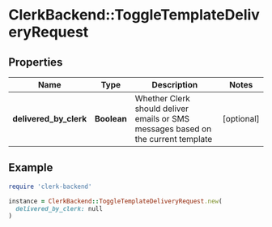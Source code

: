 # ClerkBackend::ToggleTemplateDeliveryRequest

## Properties

| Name | Type | Description | Notes |
| ---- | ---- | ----------- | ----- |
| **delivered_by_clerk** | **Boolean** | Whether Clerk should deliver emails or SMS messages based on the current template | [optional] |

## Example

```ruby
require 'clerk-backend'

instance = ClerkBackend::ToggleTemplateDeliveryRequest.new(
  delivered_by_clerk: null
)
```

